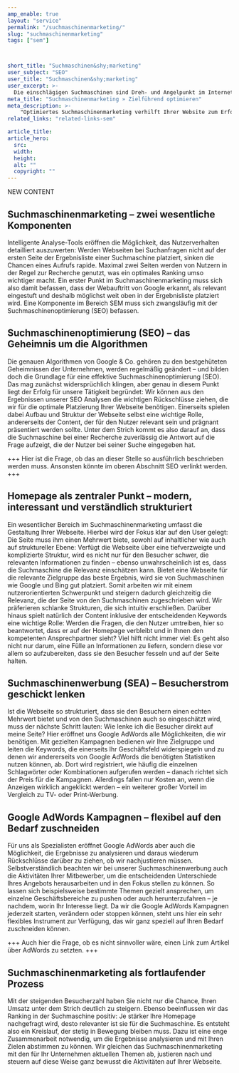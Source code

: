 ```yaml
---
amp_enable: true
layout: "service"
permalink: "/suchmaschinenmarketing/"
slug: "suchmaschinenmarketing"
tags: ["sem"]



short_title: "Suchmaschinen&shy;marketing"
user_subject: "SEO"
user_title: "Suchmaschinen&shy;marketing"
user_excerpt: >-
  Die einschlägigen Suchmaschinen sind Dreh- und Angelpunkt im Internet – allen voran Google, mit einem aktuellen Marktanteil (November 2018) von mehr als 94,9 Prozent dominiert der Anbieter den Markt. So ist es nur sinnvoll, sich mit der Arbeitsweise der Suchmaschine auseinanderzusetzen: Nur das Online-Angebot, das auch gefunden wird, kann letztendlich Erfolg bringen.
meta_title: "Suchmaschinenmarketing » Zielführend optimieren"
meta_description: >-
    "Optimiertes Suchmaschinenmarketing verhilft Ihrer Website zum Erfolg ► qmedia betreut zielgerichtet, individuell und marktorientiert - Jetzt informieren!"
related_links: "related-links-sem"

article_title: 
article_hero:
  src: 
  width: 
  height: 
  alt: ""
  copyright: ""
---
```

NEW CONTENT 

## Suchmaschinenmarketing – zwei wesentliche Komponenten
Intelligente Analyse-Tools eröffnen die Möglichkeit, das Nutzerverhalten detailliert auszuwerten: Werden Webseiten bei Suchanfragen nicht auf der ersten Seite der Ergebnisliste einer Suchmaschine platziert, sinken die Chancen eines Aufrufs rapide. Maximal zwei Seiten werden von Nutzern in der Regel zur Recherche genutzt, was ein optimales Ranking umso wichtiger macht. Ein erster Punkt im Suchmaschinenmarketing muss sich also damit befassen, dass der Webauftritt von Google erkannt, als relevant eingestuft und deshalb möglichst weit oben in der Ergebnisliste platziert wird. Eine Komponente im Bereich SEM muss sich zwangsläufig mit der Suchmaschinenoptimierung (SEO) befassen.

## Suchmaschinenoptimierung (SEO) – das Geheimnis um die Algorithmen
Die genauen Algorithmen von Google & Co. gehören zu den bestgehüteten Geheimnissen der Unternehmen, werden regelmäßig geändert – und bilden doch die Grundlage für eine effektive Suchmaschinenoptimierung (SEO). Das mag zunächst widersprüchlich klingen, aber genau in diesem Punkt liegt der Erfolg für unsere Tätigkeit begründet: Wir können aus den Ergebnissen unserer SEO Analysen die wichtigen Rückschlüsse ziehen, die wir für die optimale Platzierung Ihrer Webseite benötigen. Einerseits spielen dabei Aufbau und Struktur der Webseite selbst eine wichtige Rolle, andererseits der Content, der für den Nutzer relevant sein und prägnant präsentiert werden sollte. Unter dem Strich kommt es also darauf an, dass die Suchmaschine bei einer Recherche zuverlässig die Antwort auf die Frage aufzeigt, die der Nutzer bei seiner Suche eingegeben hat.

+++ Hier ist die Frage, ob das an dieser Stelle so ausführlich beschrieben werden muss. Ansonsten könnte im oberen Abschnitt SEO verlinkt werden. +++ 

## Homepage als zentraler Punkt – modern, interessant und verständlich strukturiert
Ein wesentlicher Bereich im Suchmaschinenmarketing umfasst die Gestaltung Ihrer Webseite. Hierbei wird der Fokus klar auf den User gelegt: Die Seite muss ihm einen Mehrwert biete, sowohl auf inhaltlicher wie auch auf struktureller Ebene: Verfügt die Webseite über eine tiefverzweigte und komplizierte Struktur, wird es nicht nur für den Besucher schwer, die relevanten Informationen zu finden – ebenso unwahrscheinlich ist es, dass die Suchmaschine die Relevanz einschätzen kann. Bietet eine Webseite für die relevante Zielgruppe das beste Ergebnis, wird sie von Suchmaschinen wie Google und Bing gut platziert. 
Somit arbeiten wir mit einem nutzerorientierten Schwerpunkt und steigern dadurch gleichzeitig die Relevanz, die der Seite von den Suchmaschinen zugeschrieben wird. Wir präferieren schlanke Strukturen, die sich intuitiv erschließen. Darüber hinaus spielt natürlich der Content inklusive der entscheidenden Keywords eine wichtige Rolle: Werden die Fragen, die den Nutzer umtreiben, hier so beantwortet, dass er auf der Homepage verbleibt und in Ihnen den kompetenten Ansprechpartner sieht? Viel hilft nicht immer viel: Es geht also nicht nur darum, eine Fülle an Informationen zu liefern, sondern diese vor allem so aufzubereiten, dass sie den Besucher fesseln und auf der Seite halten.

## Suchmaschinenwerbung (SEA) – Besucherstrom geschickt lenken
Ist die Webseite so strukturiert, dass sie den Besuchern einen echten Mehrwert bietet und von den Suchmaschinen auch so eingeschätzt wird, muss der nächste Schritt lauten: Wie lenke ich die Besucher direkt auf meine Seite? Hier eröffnet uns Google AdWords alle Möglichkeiten, die wir benötigen. Mit gezielten Kampagnen bedienen wir Ihre Zielgruppe und leiten die Keywords, die einerseits Ihr Geschäftsfeld widerspiegeln und zu denen wir andererseits von Google AdWords die benötigten Statistiken nutzen können, ab. Dort wird registriert, wie häufig die einzelnen Schlagwörter oder Kombinationen aufgerufen werden – danach richtet sich der Preis für die Kampagnen. Allerdings fallen nur Kosten an, wenn die Anzeigen wirklich angeklickt werden – ein weiterer großer Vorteil im Vergleich zu TV- oder Print-Werbung.

## Google AdWords Kampagnen – flexibel auf den Bedarf zuschneiden
Für uns als Spezialisten eröffnet Google AdWords aber auch die Möglichkeit, die Ergebnisse zu analysieren und daraus wiederum Rückschlüsse darüber zu ziehen, ob wir nachjustieren müssen. Selbstverständlich beachten wir bei unserer Suchmaschinenwerbung auch die Aktivitäten Ihrer Mitbewerber, um die entscheidenden Unterschiede Ihres Angebots herausarbeiten und in den Fokus stellen zu können. So lassen sich beispielsweise bestimmte Themen gezielt ansprechen, um einzelne Geschäftsbereiche zu pushen oder auch herunterzufahren – je nachdem, worin Ihr Interesse liegt. Da wir die Google AdWords Kampagnen jederzeit starten, verändern oder stoppen können, steht uns hier ein sehr flexibles Instrument zur Verfügung, das wir ganz speziell auf Ihren Bedarf zuschneiden können.

+++ Auch hier die Frage, ob es nicht sinnvoller wäre, einen Link zum Artikel über AdWords zu setzten. +++ 

## Suchmaschinenmarketing als fortlaufender Prozess
Mit der steigenden Besucherzahl haben Sie nicht nur die Chance, Ihren Umsatz unter dem Strich deutlich zu steigern. Ebenso beeinflussen wir das Ranking in der Suchmaschine positiv: Je stärker Ihre Homepage nachgefragt wird, desto relevanter ist sie für die Suchmaschine. Es entsteht also ein Kreislauf, der stetig in Bewegung bleiben muss. Dazu ist eine enge Zusammenarbeit notwendig, um die Ergebnisse analysieren und mit Ihren Zielen abstimmen zu können. Wir gleichen das Suchmaschinenmarketing mit den für Ihr Unternehmen aktuellen Themen ab, justieren nach und steuern auf diese Weise ganz bewusst die Aktivitäten auf Ihrer Webseite. 

